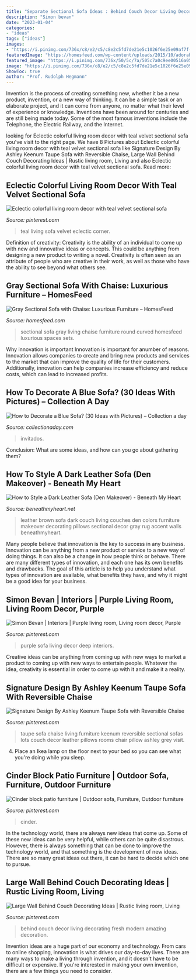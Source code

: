 ```yaml
---
title: "Separate Sectional Sofa Ideas : Behind Couch Decor Living Decorating Fresh Modern Amazing Decoration"
description: "Simon bevan"
date: "2023-01-04"
categories:
- "ideas"
tags: ["ideas"]
images:
- "https://i.pinimg.com/736x/c8/e2/c5/c8e2c5fd7de21e5c1026f6e25e09af7f--cinder-blocks-patio.jpg"
featuredImage: "https://homesfeed.com/wp-content/uploads/2015/10/adorable-curved-gray-sectional-sofa-with-chaise-idea-with-white-cushions-and-round-pouff-cofee-table-and-wallpaper-and-indoor-plants.jpg"
featured_image: "https://i.pinimg.com/736x/50/5c/7a/505c7a0c9ee00516a0518f9527dfbc86--purple-art-deep-purple.jpg"
image: "https://i.pinimg.com/736x/c8/e2/c5/c8e2c5fd7de21e5c1026f6e25e09af7f--cinder-blocks-patio.jpg"
ShowToc: true
author: "Prof. Rudolph Hegmann"
---
```



Invention is the process of creating something new, whether it be a new product, invention, or a new way of thinking. It can be a simple task or an elaborate project, and it can come from anyone, no matter what their level of experience or knowledge. Inventions have been around for centuries and are still being made today. Some of the most famous inventions include the Telephone, the Electric Railway, and the Internet.

	

		
looking for Eclectic colorful living room decor with teal velvet sectional sofa you've visit to the right page. We have 8 Pictures about Eclectic colorful living room decor with teal velvet sectional sofa like Signature Design By Ashley Keenum Taupe Sofa with Reversible Chaise, Large Wall Behind Couch Decorating Ideas | Rustic living room, Living and also Eclectic colorful living room decor with teal velvet sectional sofa. Read more:
		
    
## Eclectic Colorful Living Room Decor With Teal Velvet Sectional Sofa

<img loading=lazy src="https://i.pinimg.com/736x/77/63/ce/7763cefa6db57b1509ea93f0aeea9aba.jpg" onerror="this.onerror=null;this.src='https://tse2.mm.bing.net/th?id=OIP.hnvVGjRqy9gzqVquG8uyjQHaFM&amp;pid=15.1';" alt="Eclectic colorful living room decor with teal velvet sectional sofa">

_Source: pinterest.com_

>teal living sofa velvet eclectic corner. 

	

Definition of creativity:
Creativity is the ability of an individual to come up with new and innovative ideas or concepts. This could be anything from designing a new product to writing a novel. Creativity is often seen as an attribute of people who are creative in their work, as well as those who have the ability to see beyond what others see.

    
## Gray Sectional Sofa With Chaise: Luxurious Furniture – HomesFeed

<img loading=lazy src="https://homesfeed.com/wp-content/uploads/2015/10/adorable-curved-gray-sectional-sofa-with-chaise-idea-with-white-cushions-and-round-pouff-cofee-table-and-wallpaper-and-indoor-plants.jpg" onerror="this.onerror=null;this.src='https://tse3.mm.bing.net/th?id=OIP.6wxY3sjniRzeEbEk8C_KXgHaFF&amp;pid=15.1';" alt="Gray Sectional Sofa with Chaise: Luxurious Furniture – HomesFeed">

_Source: homesfeed.com_

>sectional sofa gray living chaise furniture round curved homesfeed luxurious spaces sets. 

	

Why innovation is important
Innovation is important for anumber of reasons. Innovation allows companies to create and bring new products and services to the market that can improve the quality of life for their customers. Additionally, innovation can help companies increase efficiency and reduce costs, which can lead to increased profits.

    
## How To Decorate A Blue Sofa? (30 Ideas With Pictures) – Collection A Day

<img loading=lazy src="https://collectionaday.com/wp-content/uploads/2021/05/Patterned-Pillows-1-768x512.jpg" onerror="this.onerror=null;this.src='https://tse2.mm.bing.net/th?id=OIP.QaG-hfQLnU_0eBLJwYeXBQHaE8&amp;pid=15.1';" alt="How to Decorate a Blue Sofa? (30 Ideas with Pictures) – Collection a day">

_Source: collectionaday.com_

>invitados. 

	

Conclusion: What are some ideas, and how can you go about gathering them?
 

    
## How To Style A Dark Leather Sofa (Den Makeover) - Beneath My Heart

<img loading=lazy src="https://www.beneathmyheart.net/wp-content/uploads/2014/06/brown-leather-sofa.jpg.jpg" onerror="this.onerror=null;this.src='https://tse1.mm.bing.net/th?id=OIP.iBM1HHwvTky6MKLZXg_ycgHaJ4&amp;pid=15.1';" alt="How to Style a Dark Leather Sofa (Den Makeover) - Beneath My Heart">

_Source: beneathmyheart.net_

>leather brown sofa dark couch living couches den colors furniture makeover decorating pillows sectional decor gray rug accent walls beneathmyheart. 

	

Many people believe that innovation is the key to success in any business. Innovation can be anything from a new product or service to a new way of doing things. It can also be a change in how people think or behave. There are many different types of innovation, and each one has its own benefits and drawbacks. The goal of this article is to help you understand what types of innovation are available, what benefits they have, and why it might be a good idea for your business.

    
## Simon Bevan | Interiors | Purple Living Room, Living Room Decor, Purple

<img loading=lazy src="https://i.pinimg.com/736x/50/5c/7a/505c7a0c9ee00516a0518f9527dfbc86--purple-art-deep-purple.jpg" onerror="this.onerror=null;this.src='https://tse2.mm.bing.net/th?id=OIP.V6DBkIA7qfMcrQ3KlbWmEwHaJ3&amp;pid=15.1';" alt="Simon Bevan | Interiors | Purple living room, Living room decor, Purple">

_Source: pinterest.com_

>purple sofa living decor deep interiors. 

	

Creative ideas can be anything from coming up with new ways to market a product to coming up with new ways to entertain people. Whatever the idea, creativity is essential in order to come up with it and make it a reality.

    
## Signature Design By Ashley Keenum Taupe Sofa With Reversible Chaise

<img loading=lazy src="https://i.pinimg.com/736x/64/10/79/64107958a1666392c4bdfe5a28944ed0--taupe-sofa-pillow-room.jpg" onerror="this.onerror=null;this.src='https://tse2.mm.bing.net/th?id=OIP.m0vY0aSRBzhcKX5qAIICoQHaGN&amp;pid=15.1';" alt="Signature Design By Ashley Keenum Taupe Sofa with Reversible Chaise">

_Source: pinterest.com_

>taupe sofa chaise living furniture keenum reversible sectional sofas lots couch decor leather pillows rooms chair pillow ashley grey visit. 

	

4. Place an Ikea lamp on the floor next to your bed so you can see what you're doing while you sleep.

    
## Cinder Block Patio Furniture | Outdoor Sofa, Furniture, Outdoor Furniture

<img loading=lazy src="https://i.pinimg.com/736x/c8/e2/c5/c8e2c5fd7de21e5c1026f6e25e09af7f--cinder-blocks-patio.jpg" onerror="this.onerror=null;this.src='https://tse3.mm.bing.net/th?id=OIP.PJpaHGjltBC7ZEQfpq2jFgHaFi&amp;pid=15.1';" alt="Cinder block patio furniture | Outdoor sofa, Furniture, Outdoor furniture">

_Source: pinterest.com_

>cinder. 

	

In the technology world, there are always new ideas that come up. Some of these new ideas can be very helpful, while others can be quite disastrous. However, there is always something that can be done to improve the technology world, and that something is the development of new ideas. There are so many great ideas out there, it can be hard to decide which one to pursue.

    
## Large Wall Behind Couch Decorating Ideas | Rustic Living Room, Living

<img loading=lazy src="https://i.pinimg.com/736x/77/0f/06/770f06c0804b7879ca8629f0368268e1.jpg" onerror="this.onerror=null;this.src='https://tse1.mm.bing.net/th?id=OIP.GNrIz1QT4CUfirL_Z1NbrgHaGn&amp;pid=15.1';" alt="Large Wall Behind Couch Decorating Ideas | Rustic living room, Living">

_Source: pinterest.com_

>behind couch decor living decorating fresh modern amazing decoration. 

	

Invention ideas are a huge part of our economy and technology. From cars to online shopping, innovation is what drives our day-to-day lives. There are many ways to make a living through invention, and it doesn't have to be difficult or expensive. If you're interested in making your own invention, there are a few things you need to consider.

